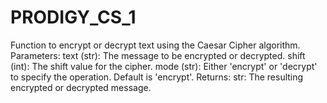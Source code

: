 # PRODIGY_CS_1

Function to encrypt or decrypt text using the Caesar Cipher algorithm.
Parameters:
    text (str): The message to be encrypted or decrypted.
    shift (int): The shift value for the cipher.
    mode (str): Either 'encrypt' or 'decrypt' to specify the operation. Default is 'encrypt'.
Returns:
    str: The resulting encrypted or decrypted message.

